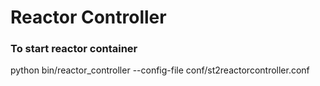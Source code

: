 Reactor Controller
===================

### To start reactor container
python bin/reactor_controller --config-file conf/st2reactorcontroller.conf
